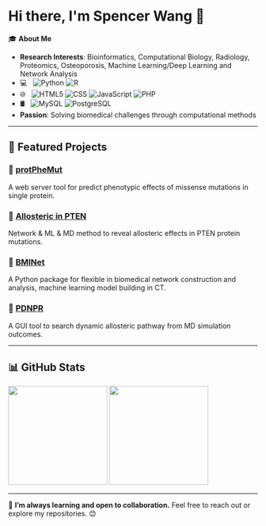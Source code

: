 # Hi there, I'm Spencer Wang 👋

🎓 **About Me**  
- **Research Interests**: Bioinformatics, Computational Biology, Radiology, Proteomics, Osteoporosis, Machine Learning/Deep Learning and Network Analysis  
- 💻 &nbsp;
  ![Python](https://img.shields.io/badge/-Python-333333?style=flat&logo=python)
  ![R](https://img.shields.io/badge/-R-333333?style=flat&logo=R&logoColor=276DC3)
- 🌐 &nbsp;
  ![HTML5](https://img.shields.io/badge/-HTML5-333333?style=flat&logo=HTML5)
  ![CSS](https://img.shields.io/badge/-CSS-333333?style=flat&logo=CSS3&logoColor=1572B6)
  ![JavaScript](https://img.shields.io/badge/-JavaScript-333333?style=flat&logo=javascript)
  ![PHP](https://img.shields.io/badge/-PHP-333333?style=flat&logo=PHP)
- 🛢 &nbsp;
  ![MySQL](https://img.shields.io/badge/-MySQL-333333?style=flat&logo=mysql)
  ![PostgreSQL](https://img.shields.io/badge/-PostgreSQL-333333?style=flat&logo=PostgreSQL)
- **Passion**: Solving biomedical challenges through computational methods  

---

## 📂 Featured Projects

### 🌟 [protPheMut](https://github.com/Spencer-JRWang/protPheMut)
A web server tool for predict phenotypic effects of missense mutations in single protein.

### 🌟 [Allosteric in PTEN](https://github.com/Spencer-JRWang/PTEN_Mutations)
Network & ML & MD method to reveal allosteric effects in PTEN protein mutations.

### 🌟 [BMINet](https://github.com/Spencer-JRWang/BMINet)
A Python package for flexible in biomedical network construction and analysis, machine learning model building in CT.

### 🌟 [PDNPR](https://github.com/Spencer-JRWang/PDNPR)
A GUI tool to search dynamic allosteric pathway from MD simulation outcomes.

---

## 📊 GitHub Stats


  <img height="200em" src="https://github-readme-stats.vercel.app/api?username=Spencer-JRWang&theme=buefy&show_icons=true" />
  <img height="200em" src="https://github-readme-stats.vercel.app/api/top-langs/?username=Spencer-JRWang&theme=buefy&layout=compact" />


---

🌱 **I’m always learning and open to collaboration.** Feel free to reach out or explore my repositories. 😊
